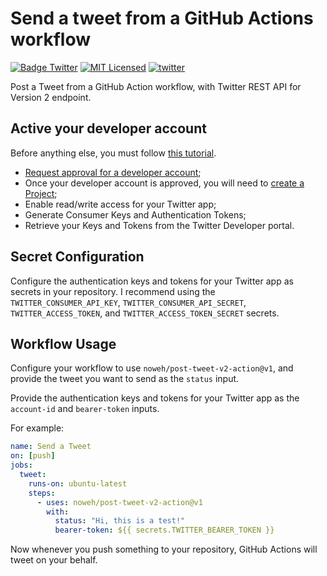 # Send a tweet from a GitHub Actions workflow

[![Badge Twitter](https://img.shields.io/badge/Twitter%20API-v2-828cb7.svg?style=flat-square&logo=twitter&color=1DA1F2)](https://developer.twitter.com/en/docs/twitter-api)
[![MIT Licensed](https://img.shields.io/github/license/noweh/twitter-api-v2-php)](licence.md)
[![twitter](https://img.shields.io/twitter/follow/Noweh95?style=social)](https://twitter.com/Noweh95)

Post a Tweet from a GitHub Action workflow, with Twitter REST API for Version 2 endpoint.

## Active your developer account
Before anything else, you must follow [this tutorial](https://developer.twitter.com/en/docs/tutorials/getting-started-with-r-and-v2-of-the-twitter-api).
- [Request approval for a developer account](https://developer.twitter.com/en/apply-for-access);
- Once your developer account is approved, you will need to [create a Project](https://developer.twitter.com/en/docs/projects/overview);
- Enable read/write access for your Twitter app;
- Generate Consumer Keys and Authentication Tokens;
- Retrieve your Keys and Tokens from the Twitter Developer portal.

## Secret Configuration

Configure the authentication keys and tokens for your Twitter app as secrets in your repository.  I recommend using the `TWITTER_CONSUMER_API_KEY`, `TWITTER_CONSUMER_API_SECRET`, `TWITTER_ACCESS_TOKEN`, and `TWITTER_ACCESS_TOKEN_SECRET` secrets.

## Workflow Usage

Configure your workflow to use `noweh/post-tweet-v2-action@v1`,  and provide the tweet you want to send as the `status` input.

Provide the authentication keys and tokens for your Twitter app
as the `account-id` and `bearer-token` inputs.

For example:

```yml
name: Send a Tweet
on: [push]
jobs:
  tweet:
    runs-on: ubuntu-latest
    steps:
      - uses: noweh/post-tweet-v2-action@v1
        with:
          status: "Hi, this is a test!"
          bearer-token: ${{ secrets.TWITTER_BEARER_TOKEN }}
```

Now whenever you push something to your repository, GitHub Actions will tweet on your behalf.
